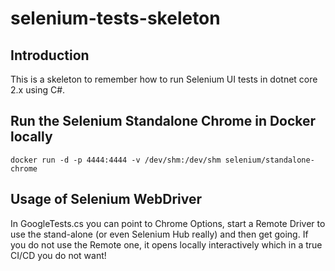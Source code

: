 # selenium-tests-skeleton

## Introduction
This is a skeleton to remember how to run Selenium UI tests in dotnet core 2.x using C#. 

## Run the Selenium Standalone Chrome in Docker locally
```
docker run -d -p 4444:4444 -v /dev/shm:/dev/shm selenium/standalone-chrome
```

## Usage of Selenium WebDriver
In GoogleTests.cs you can point to Chrome Options, start a Remote Driver to use the stand-alone (or even Selenium Hub really) and then get going. If you do not use the Remote one, it opens locally interactively which in a true CI/CD you do not want!